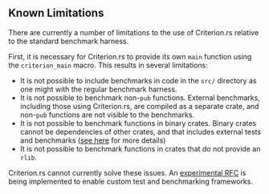 ## Known Limitations

There are currently a number of limitations to the use of Criterion.rs relative to the standard benchmark harness.

First, it is necessary for Criterion.rs to provide its own `main` function using the `criterion_main` macro.
This results in several limitations:

* It is not possible to include benchmarks in code in the `src/` directory as one might with the regular
  benchmark harness. 
* It is not possible to benchmark non-`pub` functions. External benchmarks, including those using Criterion.rs,
  are compiled as a separate crate, and non-`pub` functions are not visible to the benchmarks.
* It is not possible to benchmark functions in binary crates. Binary crates cannot be dependencies of other
  crates, and that includes external tests and benchmarks ([see here](https://github.com/rust-lang/cargo/issues/4316) for more details)
* It is not possible to benchmark functions in crates that do not provide an `rlib`.

Criterion.rs cannot currently solve these issues. An [experimental RFC](https://github.com/rust-lang/rust/issues/50297) is being implemented to enable custom test and benchmarking frameworks.
